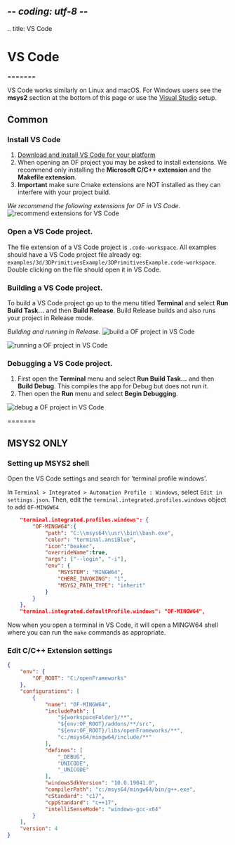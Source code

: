 ## -*- coding: utf-8 -*-
.. title: VS Code

# VS Code
=======

VS Code works similarly on Linux and macOS. For Windows users see the **msys2** section at the bottom of this page or use the [Visual Studio](https://openframeworks.cc/setup/vs/) setup. 

## Common

### Install VS Code
1. [Download and install VS Code for your platform](https://code.visualstudio.com/download)
2. When opening an OF project you may be asked to install extensions. We recommend only installing the **Microsoft C/C++ extension** and the **Makefile extension**.
3. **Important** make sure Cmake extensions are NOT installed as they can interfere with your project build. 

_We recommend the following extensions for OF in VS Code._
![recommend extensions for VS Code](https://openframeworks.cc/setup/setup_assets/vscode-extensions.png)

### Open a VS Code project. 
The file extension of a VS Code project is `.code-workspace`. All examples should have a VS Code project file already eg: `examples/3d/3DPrimitivesExample/3DPrimitivesExample.code-workspace`. Double clicking on the file should open it in VS Code. 

### Building a VS Code project. 
To build a VS Code project go up to the menu titled **Terminal** and select **Run Build Task...** and then **Build Release**. Build Release builds and also runs your project in Release mode. 

_Building and running in Release._
![build a OF project in VS Code](https://openframeworks.cc/setup/setup_assets/vscode-build.jpg)

![running a OF project in VS Code](https://openframeworks.cc/setup/setup_assets/vscode-run.jpg)

### Debugging a VS Code project. 
1. First open the **Terminal** menu and select **Run Build Task...** and then **Build Debug**. This compiles the app for Debug but does not run it. 
2. Then open the **Run** menu and select **Begin Debugging**. 

![debug a OF project in VS Code](https://openframeworks.cc/setup/setup_assets/vscode-debug.jpg)


=======

## MSYS2 ONLY

### Setting up MSYS2 shell

Open the VS Code settings and search for 'terminal profile windows'.

In `Terminal > Integrated > Automation Profile : Windows`, select `Edit in settings.json`.
Then, edit the `terminal.integrated.profiles.windows` object to add `OF-MINGW64`

```json
    "terminal.integrated.profiles.windows": {
        "OF-MINGW64":{
            "path": "C:\\msys64\\usr\\bin\\bash.exe",
            "color": "terminal.ansiBlue",
            "icon":"beaker",
            "overrideName":true,
            "args": ["--login", "-i"],
            "env": {
                "MSYSTEM": "MINGW64",
                "CHERE_INVOKING": "1",
                "MSYS2_PATH_TYPE": "inherit"
            }
        }
    },
    "terminal.integrated.defaultProfile.windows": "OF-MINGW64",
```

Now when you open a terminal in VS Code, it will open a MINGW64 shell where you can run the `make` commands as appropriate.

### Edit C/C++ Extension settings

```json
{
    "env": {
        "OF_ROOT": "C:/openFrameworks"
    },
    "configurations": [
        {
            "name": "OF-MINGW64",
            "includePath": [
                "${workspaceFolder}/**",
                "${env:OF_ROOT}/addons/**/src",
                "${env:OF_ROOT}/libs/openFrameworks/**",
                "c:/msys64/mingw64/include/**"
            ],
            "defines": [
                "_DEBUG",
                "UNICODE",
                "_UNICODE"
            ],
            "windowsSdkVersion": "10.0.19041.0",
            "compilerPath": "c:/msys64/mingw64/bin/g++.exe",
            "cStandard": "c17",
            "cppStandard": "c++17",
            "intelliSenseMode": "windows-gcc-x64"
        }
    ],
    "version": 4
}
```
